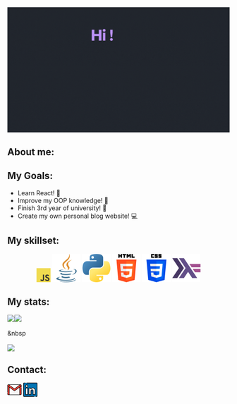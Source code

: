 <img src="https://github.com/StauceLukas/StauceLukas/blob/main/cover.gif" alt="banner">

## About me:

## My Goals:
- Learn React! :open_book: 
- Improve my OOP knowledge! :green_book: 
- Finish 3rd year of university! :school: 
- Create my own personal blog website! :computer:

## My skillset:

<p align="center">
  <img src="icons/javascript.png"/>
  <img src="icons/java.png"/>
  <img src="icons/python.png"/>
  <img src="icons/html-5.png"/>
  <img src="icons/css-3.png"/>
  <img src="icons/haskell.png"/>
</p>


## My stats:
<a href="https://github.com/anuraghazra/github-readme-stats">
  <img align="left" src="https://github-readme-stats.vercel.app/api?username=StauceLukas&show_icons=true&theme=dracula" />
</a>

<a href="https://github.com/anuraghazra/github-readme-stats">
  <img align="reight" src="https://github-readme-stats.vercel.app/api/top-langs/?username=StauceLukas&show_icons=true&theme=dracula&layout=compact" />
</a> 

&nbsp

<a href="https://github.com/anuraghazra/github-readme-stats">
  <img align="center" src="https://github-profile-trophy.vercel.app/?username=StauceLukas&theme=dracula" />
</a>

## Contact:
[![gmail](icons/gmail.png)][1] [![linkedIn](icons/linkedin.png)][2]


[1]: lukas.stauce@gmail.com
[2]: https://www.linkedin.com/in/lukas-stauce/
